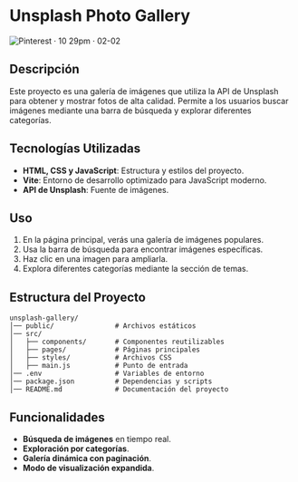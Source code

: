 # Unsplash Photo Gallery

![Pinterest · 10 29pm · 02-02](https://github.com/user-attachments/assets/76261049-f17d-4f58-a2b1-c29d9ba59926)

## Descripción
Este proyecto es una galería de imágenes que utiliza la API de Unsplash para obtener y mostrar fotos de alta calidad. Permite a los usuarios buscar imágenes mediante una barra de búsqueda y explorar diferentes categorías.

## Tecnologías Utilizadas
- **HTML, CSS y JavaScript**: Estructura y estilos del proyecto.
- **Vite**: Entorno de desarrollo optimizado para JavaScript moderno.
- **API de Unsplash**: Fuente de imágenes.


## Uso
1. En la página principal, verás una galería de imágenes populares.
2. Usa la barra de búsqueda para encontrar imágenes específicas.
3. Haz clic en una imagen para ampliarla.
4. Explora diferentes categorías mediante la sección de temas.

## Estructura del Proyecto
```
unsplash-gallery/
│── public/               # Archivos estáticos
│── src/
│   ├── components/       # Componentes reutilizables
│   ├── pages/            # Páginas principales
│   ├── styles/           # Archivos CSS
│   ├── main.js           # Punto de entrada
│── .env                  # Variables de entorno
│── package.json          # Dependencias y scripts
│── README.md             # Documentación del proyecto
```

## Funcionalidades
- **Búsqueda de imágenes** en tiempo real.
- **Exploración por categorías**.
- **Galería dinámica con paginación**.
- **Modo de visualización expandida**.

